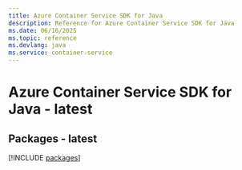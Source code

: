 ```yaml
---
title: Azure Container Service SDK for Java
description: Reference for Azure Container Service SDK for Java
ms.date: 06/16/2025
ms.topic: reference
ms.devlang: java
ms.service: container-service
---
```

# Azure Container Service SDK for Java - latest
## Packages - latest
[!INCLUDE [packages](container-service-index.md)]